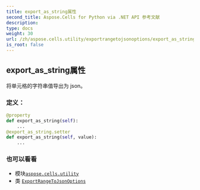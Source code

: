 ```yaml
---
title: export_as_string属性
second_title: Aspose.Cells for Python via .NET API 参考文献
description:
type: docs
weight: 30
url: /zh/aspose.cells.utility/exportrangetojsonoptions/export_as_string/
is_root: false
---
```

## export_as_string属性

将单元格的字符串值导出为 json。
### 定义：
```python
@property
def export_as_string(self):
    ...
@export_as_string.setter
def export_as_string(self, value):
    ...
```

### 也可以看看
* 模块[`aspose.cells.utility`](../../)
* 类 [`ExportRangeToJsonOptions`](/cells/python-net/zh/aspose.cells.utility/exportrangetojsonoptions)
